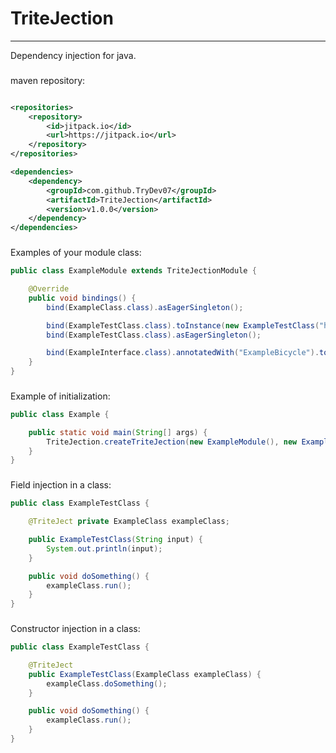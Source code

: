# TriteJection

___
Dependency injection for java.

###

maven repository:

```xml

<repositories>
    <repository>
        <id>jitpack.io</id>
        <url>https://jitpack.io</url>
    </repository>
</repositories>

<dependencies>
    <dependency>
	    <groupId>com.github.TryDev07</groupId>
	    <artifactId>TriteJection</artifactId>
	    <version>v1.0.0</version>
	</dependency>
</dependencies>
```

###

Examples of your module class:

```java
public class ExampleModule extends TriteJectionModule {

    @Override
    public void bindings() {
        bind(ExampleClass.class).asEagerSingleton();

        bind(ExampleTestClass.class).toInstance(new ExampleTestClass("hello world")).asEagerSingleton();
        bind(ExampleTestClass.class).asEagerSingleton();

        bind(ExampleInterface.class).annotatedWith("ExampleBicycle").to(new ExampleBycicle()).asEagerSingleton();
    }
}
```

###

Example of initialization:

```java
public class Example {

    public static void main(String[] args) {
        TriteJection.createTriteJection(new ExampleModule(), new ExampleModule2());
    }
}
```

###

Field injection in a class:

```java
public class ExampleTestClass {

    @TriteJect private ExampleClass exampleClass;

    public ExampleTestClass(String input) {
        System.out.println(input);
    }

    public void doSomething() {
        exampleClass.run();
    }
}
```

###

Constructor injection in a class:

```java
public class ExampleTestClass {

    @TriteJect
    public ExampleTestClass(ExampleClass exampleClass) {
        exampleClass.doSomething();
    }

    public void doSomething() {
        exampleClass.run();
    }
}
```
